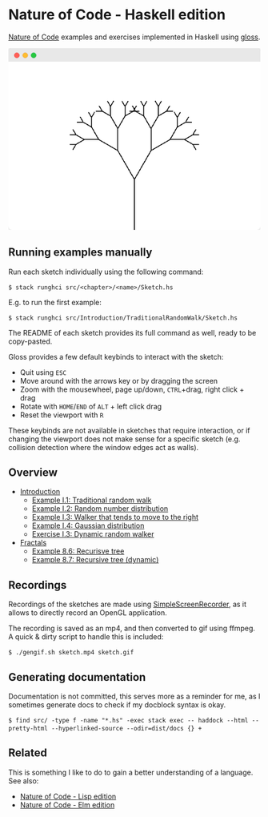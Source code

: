 # Nature of Code - Haskell edition

[Nature of Code][noc] examples and exercises implemented in Haskell using
[gloss][gloss].

![Recursive tree](assets/tree.png)

## Running examples manually

Run each sketch individually using the following command:

```
$ stack runghci src/<chapter>/<name>/Sketch.hs
```

E.g. to run the first example:

```
$ stack runghci src/Introduction/TraditionalRandomWalk/Sketch.hs
```

The README of each sketch provides its full command as well, ready to be
copy-pasted.

Gloss provides a few default keybinds to interact with the sketch:

- Quit using `ESC`
- Move around with the arrows key or by dragging the screen
- Zoom with the mousewheel, page up/down, `CTRL`+drag, right click + drag
- Rotate with `HOME`/`END` of `ALT` + left click drag
- Reset the viewport with `R`

These keybinds are not available in sketches that require interaction, or if
changing the viewport does not make sense for a specific sketch (e.g. collision
detection where the window edges act as walls).

## Overview

- [Introduction](src/Introduction/)
  - [Example I.1: Traditional random walk](src/Introduction/TraditionalRandomWalk)
  - [Example I.2: Random number distribution](src/Introduction/RandomNumberDistribution)
  - [Example I.3: Walker that tends to move to the right](src/Introduction/WalkerThatTendsToTheRight)
  - [Example I.4: Gaussian distribution](src/Introduction/GaussianDistribution)
  - [Exercise I.3: Dynamic random walker](src/Introduction/DynamicRandomWalker)
- [Fractals](src/Fractals/)
  - [Example 8.6: Recurisve tree](src/Fractals/RecursiveTree)
  - [Example 8.7: Recursive tree (dynamic)](src/Fractals/DynamicRecursiveTree)

## Recordings

Recordings of the sketches are made using [SimpleScreenRecorder][ssr], as it
allows to directly record an OpenGL application.

The recording is saved as an mp4, and then converted to gif using ffmpeg. A
quick & dirty script to handle this is included:

```
$ ./gengif.sh sketch.mp4 sketch.gif
```

## Generating documentation

Documentation is not committed, this serves more as a reminder for me, as I
sometimes generate docs to check if my docblock syntax is okay.

```
$ find src/ -type f -name "*.hs" -exec stack exec -- haddock --html --pretty-html --hyperlinked-source --odir=dist/docs {} +
```

## Related

This is something I like to do to gain a better understanding of a language.
See also:

- [Nature of Code - Lisp edition][noc-lisp]
- [Nature of Code - Elm edition][noc-elm]

[noc]: http://natureofcode.com/
[gloss]: http://gloss.ouroborus.net/
[ssr]: https://www.maartenbaert.be/simplescreenrecorder/
[noc-lisp]: https://github.com/mark-gerarts/nature-of-code
[noc-elm]: https://github.com/mark-gerarts/nature-of-code-elm
